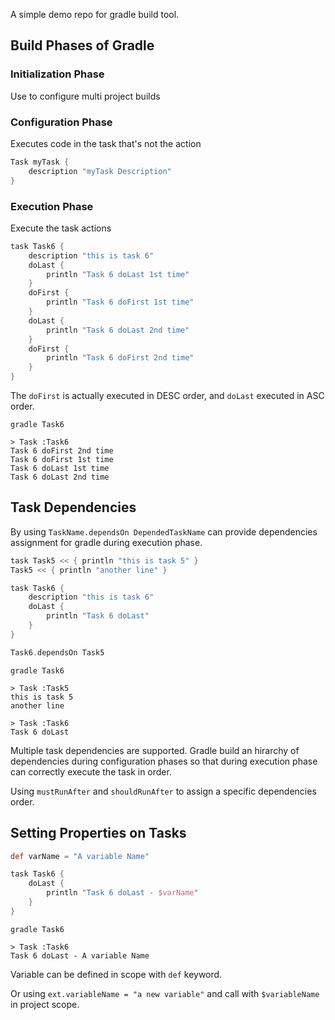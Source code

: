 A simple demo repo for gradle build tool.

## Build Phases of Gradle

### Initialization Phase

Use to configure multi project builds

### Configuration Phase

Executes code in the task that's not the action

```groovy
Task myTask {
    description "myTask Description"
}
```

### Execution Phase

Execute the task actions

```groovy
task Task6 {
    description "this is task 6"
    doLast {
        println "Task 6 doLast 1st time"
    }
    doFirst {
        println "Task 6 doFirst 1st time"
    }
    doLast {
        println "Task 6 doLast 2nd time"
    }
    doFirst {
        println "Task 6 doFirst 2nd time"
    }
}
```

The `doFirst` is actually executed in DESC order, and `doLast` executed in ASC order.

```
gradle Task6

> Task :Task6
Task 6 doFirst 2nd time
Task 6 doFirst 1st time
Task 6 doLast 1st time
Task 6 doLast 2nd time
```

## Task Dependencies

By using `TaskName.dependsOn DependedTaskName` can provide dependencies assignment for gradle during execution phase.

```groovy
task Task5 << { println "this is task 5" }
Task5 << { println "another line" }

task Task6 {
    description "this is task 6"
    doLast {
        println "Task 6 doLast"
    }
}

Task6.dependsOn Task5
```

```
gradle Task6

> Task :Task5
this is task 5
another line

> Task :Task6
Task 6 doLast
```

Multiple task dependencies are supported. Gradle build an hirarchy of dependencies during configuration phases so that during execution phase can correctly execute the task in order.

Using `mustRunAfter` and `shouldRunAfter` to assign a specific dependencies order.

## Setting Properties on Tasks

```groovy
def varName = "A variable Name"

task Task6 {
    doLast {
        println "Task 6 doLast - $varName"
    }
}
```

```
gradle Task6

> Task :Task6
Task 6 doLast - A variable Name
```

Variable can be defined in scope with `def` keyword.

Or using `ext.variableName = "a new variable"` and call with `$variableName` in project scope.
